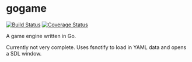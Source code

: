 gogame
======

[![Build Status](https://travis-ci.org/dcbishop/gogame.svg)](https://travis-ci.org/dcbishop/gogame)
[![Coverage Status](https://img.shields.io/coveralls/dcbishop/gogame.svg)](https://coveralls.io/r/dcbishop/gogame?branch=master)

A game engine written in Go.

Currently not very complete. Uses fsnotify to load in YAML data and opens a SDL window.
